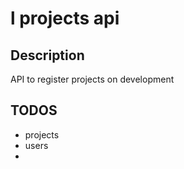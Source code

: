 # l projects api


## Description
API to register projects on development

## TODOS
- projects
- users
- 